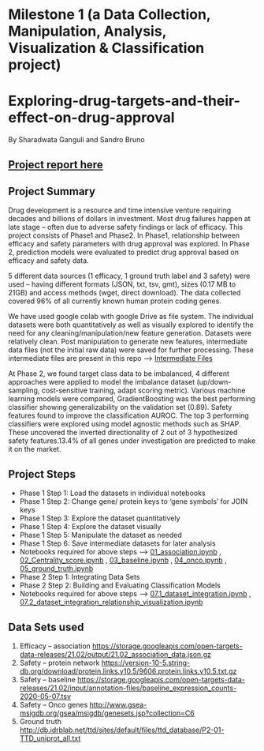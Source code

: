 # Milestone 1 (a Data Collection, Manipulation, Analysis, Visualization & Classification project)
# Exploring-drug-targets-and-their-effect-on-drug-approval
By Sharadwata Ganguli and Sandro Bruno

## <a href="https://github.com/s-ganguli/Exploring-drug-targets-and-their-effect-on-drug-approval/blob/main/17-sganguli-brunosa.pdf"> Project report here</a>


## Project Summary
Drug development is a resource and time intensive venture requiring decades and billions of dollars in investment. Most drug failures happen at late stage – often due to adverse safety findings or lack of efficacy. This project consists of Phase1 and Phase2. In Phase1, relationship between efficacy and safety parameters with drug approval was explored. In Phase 2, prediction models were evaluated to predict drug approval based on efficacy and safety data.

5 different data sources (1 efficacy, 1 ground truth label and 3 safety) were used – having different formats (JSON, txt, tsv, gmt), sizes (0.17 MB to 21GB) and access
methods (wget, direct download). The data collected covered 96% of all currently known human protein coding genes.

We have used google colab with google Drive as file system. The individual datasets were both quantitatively as well as visually explored to identify the need for any
cleaning/manipulation/new feature generation. Datasets were relatively clean. Post manipulation to generate new features, intermediate data files (not the initial raw data) were saved for further processing. These intermediate files are present in this repo  --> <a href="https://github.com/s-ganguli/Exploring-drug-targets-and-their-effect-on-drug-approval/tree/main/Intermediate_Assets"> Intermediate Files</a>


At Phase 2, we found target class data to be imbalanced, 4 different approaches were applied to model the imbalance dataset (up/down-sampling, cost-sensitive training, adapt scoring metric). Various machine learning models were compared, GradientBoosting was the best performing classifier showing generalizability on the validation set (0.89). Safety features found to improve the classification AUROC. The top 3 performing classifiers were explored using model agnostic methods such as SHAP. These
uncovered the inverted directionality of 2 out of 3 hypothesized safety features.13.4% of all genes under investigation are predicted to make it on the market.


## Project Steps
* Phase 1 Step 1: Load the datasets in individual notebooks
* Phase 1 Step 2: Change gene/ protein keys to ‘gene symbols’ for JOIN keys
* Phase 1 Step 3: Explore the dataset quantitatively
* Phase 1 Step 4: Explore the dataset visually
* Phase 1 Step 5: Manipulate the dataset as needed 
* Phase 1 Step 6: Save intermediate datasets for later analysis
* Notebooks required for above steps --> <a href="https://github.com/s-ganguli/Exploring-drug-targets-and-their-effect-on-drug-approval/blob/main/01_association.ipynb">01_association.ipynb</a> , <a href="https://github.com/s-ganguli/Exploring-drug-targets-and-their-effect-on-drug-approval/blob/main/02_Centrality_score.ipynb">02_Centrality_score.ipynb</a> , <a href="https://github.com/s-ganguli/Exploring-drug-targets-and-their-effect-on-drug-approval/blob/main/03_baseline.ipynb">03_baseline.ipynb</a> , <a href="https://github.com/s-ganguli/Exploring-drug-targets-and-their-effect-on-drug-approval/blob/main/04_onco.ipynb">04_onco.ipynb</a> , <a href="https://github.com/s-ganguli/Exploring-drug-targets-and-their-effect-on-drug-approval/blob/main/05_ground_truth.ipynb">05_ground_truth.ipynb</a>
* Phase 2 Step 1: Integrating Data Sets 
* Phase 2 Step 2: Building and Evaluating Classification Models 
* Notebooks required for above steps --> <a href="https://github.com/s-ganguli/Exploring-drug-targets-and-their-effect-on-drug-approval/blob/main/07.1_dataset_integration.ipynb">07.1_dataset_integration.ipynb</a>  , <a href="https://github.com/s-ganguli/Exploring-drug-targets-and-their-effect-on-drug-approval/blob/main/07.2_dataset_integration_relationship_visualization.ipynb">07.2_dataset_integration_relationship_visualization.ipynb</a>


## Data Sets used
1. Efficacy –  association	https://storage.googleapis.com/open-targets-data-releases/21.02/output/21.02_association_data.json.gz
2. Safety – protein  network	https://version-10-5.string-db.org/download/protein.links.v10.5/9606.protein.links.v10.5.txt.gz
3. Safety – baseline	https://storage.googleapis.com/open-targets-data-releases/21.02/input/annotation-files/baseline_expression_counts-2020-05-07.tsv
4. Safety –  Onco genes	http://www.gsea-msigdb.org/gsea/msigdb/genesets.jsp?collection=C6
5. Ground truth	http://db.idrblab.net/ttd/sites/default/files/ttd_database/P2-01-TTD_uniprot_all.txt
